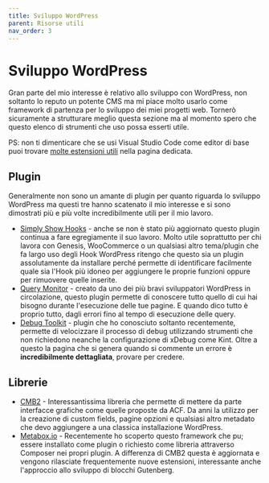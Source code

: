 ```yaml
---
title: Sviluppo WordPress
parent: Risorse utili
nav_order: 3
---
```


# Sviluppo WordPress
Gran parte del mio interesse è relativo allo sviluppo con WordPress, non soltanto lo reputo un potente CMS ma mi piace molto usarlo come framework di partenza per lo sviluppo dei miei progetti web. Tornerò sicuramente a strutturare meglio questa sezione ma al momento spero che questo elenco di strumenti che uso possa esserti utile.

PS: non ti dimenticare che se usi Visual Studio Code come editor di base puoi trovare [molte estensioni utili](estensioni-vscode.md) nella pagina dedicata.

## Plugin
Generalmente non sono un amante di plugin per quanto riguarda lo sviluppo WordPress ma questi tre hanno scatenato il mio interesse e si sono dimostrati più e più volte incredibilmente utili per il mio lavoro.

* [Simply Show Hooks](https://wordpress.org/plugins/simply-show-hooks/) - anche se non è stato più aggiornato questo plugin continua a fare egregiamente il suo lavoro. Molto utile soprattutto per chi lavora con Genesis, WooCommerce o un qualsiasi altro tema/plugin che fa largo uso degli Hook WordPress ritengo che questo sia un plugin assolutamente da installare perché permette di identificare facilmente quale sia l'Hook più idoneo per aggiungere le proprie funzioni oppure per rimuovere quelle inserite.
* [Query Monitor](https://wordpress.org/plugins/query-monitor/) - creato da uno dei più bravi sviluppatori WordPress in circolazione, questo plugin permette di conoscere tutto quello di cui hai bisogno durante l'esecuzione delle tue pagine. E quando dico tutto è proprio tutto, dagli errori fino al tempo di esecuzione delle query.
* [Debug Toolkit](https://wordpress.org/plugins/debug-toolkit/) - plugin che ho conosciuto soltanto recentemente, permette di velocizzare il processo di debug utilizzando strumenti che non richiedono neanche la configurazione di xDebug come Kint. Oltre a questo la pagina che si genera quando si commente un errore è **incredibilmente dettagliata**, provare per credere.

## Librerie
* [CMB2](https://github.com/CMB2/CMB2) - Interessantissima libreria che permette di mettere da parte interfacce grafiche come quelle proposte da ACF. Da anni la utilizzo per la creazione di custom fields, pagine opzioni e qualsiasi altro metadato che devo aggiungere a una classica installazione WordPress. 
* [Metabox.io](skillsandmore.org/metabox) - Recentemente ho scoperto questo framework che pu; essere installato come plugin o richiesto come libreria attraverso Composer nei propri plugin. A differenza di CMB2 questa &egrave; aggiornata e vengono rilasciate frequentemente nuove estensioni, interessante anche l'approccio allo sviluppo di blocchi Gutenberg. 
